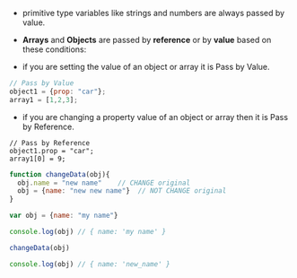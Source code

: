 
* primitive type variables like strings and numbers are always passed by value.
* **Arrays** and **Objects** are passed by **reference** or by **value** based on these conditions:

* if you are setting the value of an object or array it is Pass by Value.
  
```js
// Pass by Value
object1 = {prop: "car"};
array1 = [1,2,3];
```

* if you are changing a property value of an object or array then it is Pass by Reference.

```
// Pass by Reference
object1.prop = "car";
array1[0] = 9;
```

```js
function changeData(obj){
  obj.name = "new name"    // CHANGE original
  obj = {name: "new new name"}  // NOT CHANGE original
}

var obj = {name: "my name"}

console.log(obj) // { name: 'my name' }

changeData(obj)

console.log(obj) // { name: 'new_name' }


```

